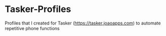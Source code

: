 # Tasker-Profiles
Profiles that I created for Tasker (https://tasker.joaoapps.com) to automate repetitive phone functions
